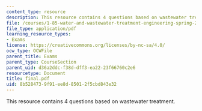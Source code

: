 ```yaml
---
content_type: resource
description: This resource contains 4 questions based on wastewater treatment.
file: /courses/1-85-water-and-wastewater-treatment-engineering-spring-2006/8b5284739f91ee8d85012f5cbd843e32_final.pdf
file_type: application/pdf
learning_resource_types:
- Exams
license: https://creativecommons.org/licenses/by-nc-sa/4.0/
ocw_type: OCWFile
parent_title: Exams
parent_type: CourseSection
parent_uid: d36a2ddc-f38d-dff3-ea22-23f66760c2e6
resourcetype: Document
title: final.pdf
uid: 8b528473-9f91-ee8d-8501-2f5cbd843e32
---
```

This resource contains 4 questions based on wastewater treatment.